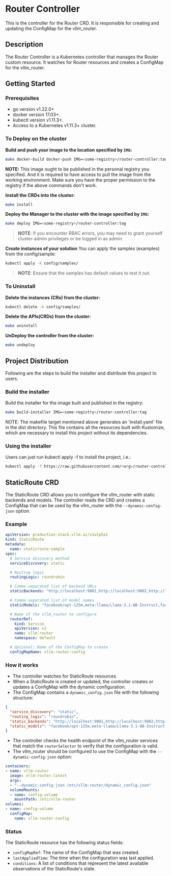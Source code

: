 # Router Controller

This is the controller for the Router CRD. It is responsible for creating and updating the ConfigMap for the vllm_router.

## Description

The Router Controller is a Kubernetes controller that manages the Router custom resource. It watches for Router resources and creates a ConfigMap for the vllm_router.

## Getting Started

### Prerequisites

- go version v1.22.0+
- docker version 17.03+.
- kubectl version v1.11.3+.
- Access to a Kubernetes v1.11.3+ cluster.

### To Deploy on the cluster

**Build and push your image to the location specified by `IMG`:**

```sh
make docker-build docker-push IMG=<some-registry>/router-controller:tag
```

**NOTE:** This image ought to be published in the personal registry you specified.
And it is required to have access to pull the image from the working environment.
Make sure you have the proper permission to the registry if the above commands don't work.

**Install the CRDs into the cluster:**

```sh
make install
```

**Deploy the Manager to the cluster with the image specified by `IMG`:**

```sh
make deploy IMG=<some-registry>/router-controller:tag
```

> **NOTE**: If you encounter RBAC errors, you may need to grant yourself cluster-admin
privileges or be logged in as admin.

**Create instances of your solution**
You can apply the samples (examples) from the config/sample:

```sh
kubectl apply -k config/samples/
```

>**NOTE**: Ensure that the samples has default values to test it out.

### To Uninstall

**Delete the instances (CRs) from the cluster:**

```sh
kubectl delete -k config/samples/
```

**Delete the APIs(CRDs) from the cluster:**

```sh
make uninstall
```

**UnDeploy the controller from the cluster:**

```sh
make undeploy
```

## Project Distribution

Following are the steps to build the installer and distribute this project to users.

### Build the installer

Build the installer for the image built and published in the registry:

```sh
make build-installer IMG=<some-registry>/router-controller:tag
```

NOTE: The makefile target mentioned above generates an 'install.yaml'
file in the dist directory. This file contains all the resources built
with Kustomize, which are necessary to install this project without
its dependencies.

### Using the installer

Users can just run kubectl apply -f <URL for YAML BUNDLE> to install the project, i.e.:

```sh
kubectl apply -f https://raw.githubusercontent.com/<org>/router-controller/<tag or branch>/dist/install.yaml
```

## StaticRoute CRD

The StaticRoute CRD allows you to configure the vllm_router with static backends and models. The controller reads the CRD and creates a ConfigMap that can be used by the vllm_router with the `--dynamic-config-json` option.

### Example

```yaml
apiVersion: production-stack.vllm.ai/v1alpha1
kind: StaticRoute
metadata:
  name: staticroute-sample
spec:
  # Service discovery method
  serviceDiscovery: static

  # Routing logic
  routingLogic: roundrobin

  # Comma-separated list of backend URLs
  staticBackends: "http://localhost:9001,http://localhost:9002,http://localhost:9003"

  # Comma-separated list of model names
  staticModels: "facebook/opt-125m,meta-llama/Llama-3.1-8B-Instruct,facebook/opt-125m"

  # Name of the vllm_router to configure
  routerRef:
    kind: Service
    apiVersion: v1
    name: vllm-router
    namespace: default

  # Optional: Name of the ConfigMap to create
  configMapName: vllm-router-config
```

### How it works

- The controller watches for StaticRoute resources.
- When a StaticRoute is created or updated, the controller creates or updates a ConfigMap with the dynamic configuration.
- The ConfigMap contains a `dynamic_config.json` file with the following structure:

```json
{
  "service_discovery": "static",
  "routing_logic": "roundrobin",
  "static_backends": "http://localhost:9001,http://localhost:9002,http://localhost:9003",
  "static_models": "facebook/opt-125m,meta-llama/Llama-3.1-8B-Instruct,facebook/opt-125m"
}
```

- The controller checks the health endpoint of the vllm_router services that match the `routerSelector` to verify that the configuration is valid.
- The vllm_router should be configured to use the ConfigMap with the `--dynamic-config-json` option:

```yaml
containers:
- name: vllm-router
  image: vllm-router:latest
  args:
  - "--dynamic-config-json /etc/vllm-router/dynamic_config.json"
  volumeMounts:
  - name: config-volume
    mountPath: /etc/vllm-router
volumes:
- name: config-volume
  configMap:
    name: vllm-router-config
```

### Status

The StaticRoute resource has the following status fields:

- `configMapRef`: The name of the ConfigMap that was created.
- `lastAppliedTime`: The time when the configuration was last applied.
- `conditions`: A list of conditions that represent the latest available observations of the StaticRoute's state.
